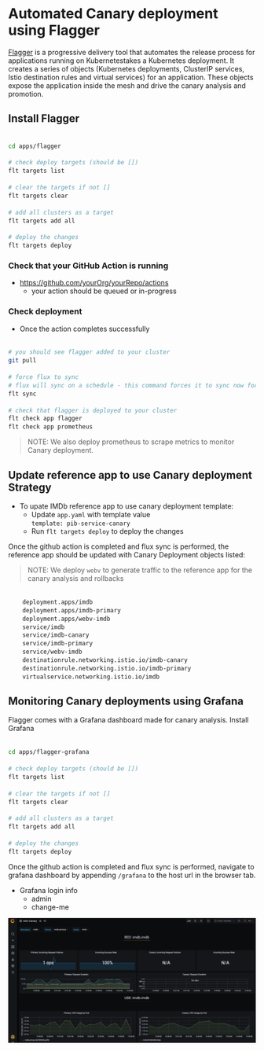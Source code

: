 # Automated Canary deployment using Flagger

[Flagger](https://flagger.app/) is a progressive delivery tool that automates the release process for applications running on Kubernetestakes a Kubernetes deployment. It creates a series of objects (Kubernetes deployments, ClusterIP services, Istio destination rules and virtual services) for an application. These objects expose the application inside the mesh and drive the canary analysis and promotion.

## Install Flagger

```bash

cd apps/flagger

# check deploy targets (should be [])
flt targets list

# clear the targets if not []
flt targets clear

# add all clusters as a target
flt targets add all

# deploy the changes
flt targets deploy

```

### Check that your GitHub Action is running

- <https://github.com/yourOrg/yourRepo/actions>
  - your action should be queued or in-progress

### Check deployment

- Once the action completes successfully

```bash

# you should see flagger added to your cluster
git pull

# force flux to sync
# flux will sync on a schedule - this command forces it to sync now for debugging
flt sync

# check that flagger is deployed to your cluster
flt check app flagger
flt check app prometheus

```

> NOTE: We also deploy prometheus to scrape metrics to monitor Canary deployment.

## Update reference app to use Canary deployment Strategy

- To upate IMDb reference app to use canary deployment template:
  - Update `app.yaml` with template value </br>
      `template: pib-service-canary`
  - Run `flt targets deploy` to deploy the changes

Once the github action is completed and flux sync is performed, the reference app should be updated with Canary Deployment objects listed:

> NOTE: We deploy `webv` to generate traffic to the reference app for the canary analysis and rollbacks

  ```bash

      deployment.apps/imdb
      deployment.apps/imdb-primary
      deployment.apps/webv-imdb
      service/imdb
      service/imdb-canary
      service/imdb-primary
      service/webv-imdb
      destinationrule.networking.istio.io/imdb-canary
      destinationrule.networking.istio.io/imdb-primary
      virtualservice.networking.istio.io/imdb

  ```

## Monitoring Canary deployments using Grafana

Flagger comes with a Grafana dashboard made for canary analysis. Install Grafana

  ```bash

  cd apps/flagger-grafana

  # check deploy targets (should be [])
  flt targets list

  # clear the targets if not []
  flt targets clear

  # add all clusters as a target
  flt targets add all

  # deploy the changes
  flt targets deploy

  ```

Once the github action is completed and flux sync is performed, navigate to grafana dashboard by appending `/grafana` to the host url in the browser tab.
- Grafana login info
  - admin
  - change-me

![Canary Dahboard](./images/IstioCanaryDashboard.png)
